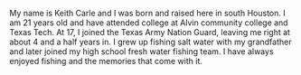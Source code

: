 My name is Keith Carle and I was born and raised here in south Houston. I am 21 years old and have attended college at Alvin community college and Texas Tech. At 17, I joined the Texas Army Nation Guard, leaving me right at about 4 and a half years in. I grew up fishing salt water with my grandfather and later joined my high school fresh water fishing team. I have always enjoyed fishing and the memories that come with it.
